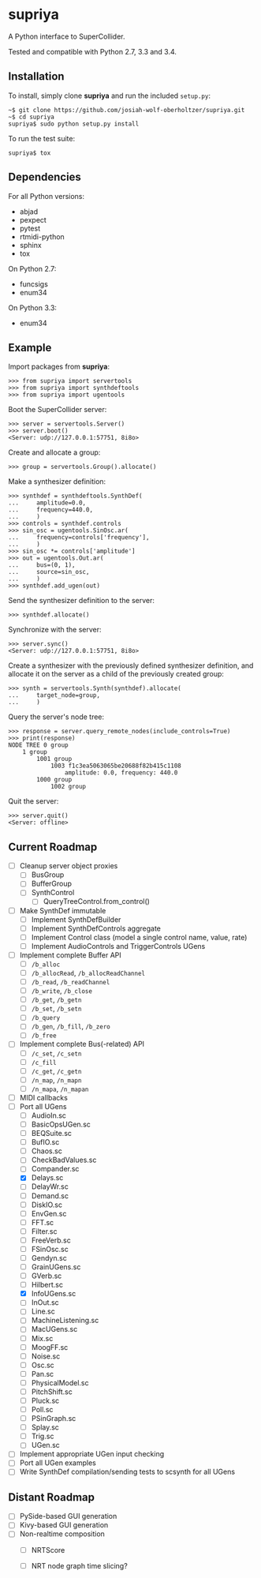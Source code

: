 supriya
=======

A Python interface to SuperCollider.

Tested and compatible with Python 2.7, 3.3 and 3.4.

Installation
------------

To install, simply clone **supriya** and run the included `setup.py`:

    ~$ git clone https://github.com/josiah-wolf-oberholtzer/supriya.git
    ~$ cd supriya
    supriya$ sudo python setup.py install

To run the test suite:

    supriya$ tox 

Dependencies
------------

For all Python versions:

- abjad
- pexpect
- pytest
- rtmidi-python
- sphinx
- tox

On Python 2.7:

- funcsigs
- enum34

On Python 3.3:

- enum34

Example
-------

Import packages from **supriya**:

    >>> from supriya import servertools
    >>> from supriya import synthdeftools
    >>> from supriya import ugentools

Boot the SuperCollider server:

    >>> server = servertools.Server()
    >>> server.boot()
    <Server: udp://127.0.0.1:57751, 8i8o>

Create and allocate a group:

    >>> group = servertools.Group().allocate()

Make a synthesizer definition:

    >>> synthdef = synthdeftools.SynthDef(
    ...     amplitude=0.0,
    ...     frequency=440.0,
    ...     )
    >>> controls = synthdef.controls
    >>> sin_osc = ugentools.SinOsc.ar(
    ...     frequency=controls['frequency'],
    ...     )
    >>> sin_osc *= controls['amplitude']
    >>> out = ugentools.Out.ar(
    ...     bus=(0, 1),
    ...     source=sin_osc,
    ...     )
    >>> synthdef.add_ugen(out)

Send the synthesizer definition to the server:

    >>> synthdef.allocate()

Synchronize with the server:

    >>> server.sync()
    <Server: udp://127.0.0.1:57751, 8i8o>

Create a synthesizer with the previously defined synthesizer definition, and
allocate it on the server as a child of the previously created group:

    >>> synth = servertools.Synth(synthdef).allocate(
    ...     target_node=group,
    ...     )

Query the server's node tree:

    >>> response = server.query_remote_nodes(include_controls=True)
    >>> print(response)
    NODE TREE 0 group
        1 group
            1001 group
                1003 f1c3ea5063065be20688f82b415c1108
                    amplitude: 0.0, frequency: 440.0
            1000 group
                1002 group

Quit the server:

    >>> server.quit()
    <Server: offline>

Current Roadmap
---------------

- [ ] Cleanup server object proxies
    - [ ] BusGroup
    - [ ] BufferGroup
    - [ ] SynthControl
        - [ ] QueryTreeControl.from_control()
- [ ] Make SynthDef immutable
    - [ ] Implement SynthDefBuilder
    - [ ] Implement SynthDefControls aggregate
    - [ ] Implement Control class (model a single control name, value, rate)
    - [ ] Implement AudioControls and TriggerControls UGens
- [ ] Implement complete Buffer API
    - [ ] `/b_alloc`
    - [ ] `/b_allocRead`, `/b_allocReadChannel`
    - [ ] `/b_read`, `/b_readChannel`
    - [ ] `/b_write`, `/b_close`
    - [ ] `/b_get`, `/b_getn`
    - [ ] `/b_set`, `/b_setn`
    - [ ] `/b_query`
    - [ ] `/b_gen`, `/b_fill`, `/b_zero`
    - [ ] `/b_free`
- [ ] Implement complete Bus(-related) API
    - [ ] `/c_set`, `/c_setn `
    - [ ] `/c_fill`
    - [ ] `/c_get`, `/c_getn`
    - [ ] `/n_map`, `/n_mapn`
    - [ ] `/n_mapa`, `/n_mapan`
- [ ] MIDI callbacks
- [ ] Port all UGens
    - [ ] AudioIn.sc
    - [ ] BasicOpsUGen.sc
    - [ ] BEQSuite.sc
    - [ ] BufIO.sc
    - [ ] Chaos.sc
    - [ ] CheckBadValues.sc
    - [ ] Compander.sc
    - [x] Delays.sc
    - [ ] DelayWr.sc
    - [ ] Demand.sc
    - [ ] DiskIO.sc
    - [ ] EnvGen.sc
    - [ ] FFT.sc
    - [ ] Filter.sc
    - [ ] FreeVerb.sc
    - [ ] FSinOsc.sc
    - [ ] Gendyn.sc
    - [ ] GrainUGens.sc
    - [ ] GVerb.sc
    - [ ] Hilbert.sc
    - [x] InfoUGens.sc
    - [ ] InOut.sc
    - [ ] Line.sc
    - [ ] MachineListening.sc
    - [ ] MacUGens.sc
    - [ ] Mix.sc
    - [ ] MoogFF.sc
    - [ ] Noise.sc
    - [ ] Osc.sc
    - [ ] Pan.sc
    - [ ] PhysicalModel.sc
    - [ ] PitchShift.sc
    - [ ] Pluck.sc
    - [ ] Poll.sc
    - [ ] PSinGraph.sc
    - [ ] Splay.sc
    - [ ] Trig.sc
    - [ ] UGen.sc
- [ ] Implement appropriate UGen input checking
- [ ] Port all UGen examples
- [ ] Write SynthDef compilation/sending tests to scsynth for all UGens

Distant Roadmap
---------------

- [ ] PySide-based GUI generation
- [ ] Kivy-based GUI generation
- [ ] Non-realtime composition
    - [ ] NRTScore
    - [ ] NRT node graph time slicing?

